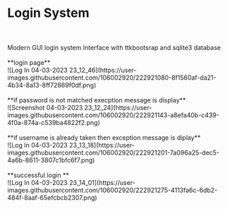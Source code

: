 # Login System
<br />
<br />
Modern GUI login system Interface with ttkbootsrap and sqlite3 database
<br />
<br />
**login page**
<br />
![Log In 04-03-2023 23_12_46](https://user-images.githubusercontent.com/106002920/222921080-8f1560af-da21-4b34-8a13-8ff72869f0df.png)

<br />
<br />
**if password is not matched execption message is display**
<br />
![Screenshot 04-03-2023 23_12_24](https://user-images.githubusercontent.com/106002920/222921143-a8efa40b-c439-4f0a-874a-c539ba4822f2.png)

<br />
<br />
**if username is already taken then exception message is diplay**
<br />
![Log In 04-03-2023 23_13_18](https://user-images.githubusercontent.com/106002920/222921201-7a096a25-dec5-4a6b-8611-3807c1bfc6f7.png)

<br />
<br />
**successful login **
<br />
![Log In 04-03-2023 23_14_01](https://user-images.githubusercontent.com/106002920/222921275-4113fa6c-6db2-484f-8aaf-65efcbcb2307.png)
